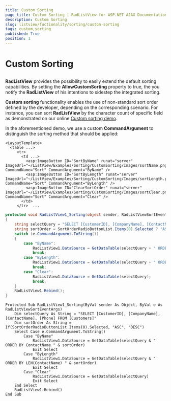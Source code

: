 ```yaml
---
title: Custom Sorting
page_title: Custom Sorting | RadListView for ASP.NET AJAX Documentation
description: Custom Sorting
slug: listview/fuctionality/sorting/custom-sorting
tags: custom,sorting
published: True
position: 1
---
```


# Custom Sorting



##

**RadListView** provides the possibility to easily extend the default sorting capabilities. By setting the **AllowCustomSorting** property to true, the you notify the **RadListView** of his intentions to sidestep the integrated sorting.

**Custom sorting** functionality enables the use of non-standard sort order defined by the developer, depending on the corresponding scenario. For instance, you can sort **RadListView** by the character count of specific field as demonstrated on our online [Custom sorting demo](https://demos.telerik.com/aspnet-ajax-beta/listview/examples/sorting/customsorting/defaultcs.aspx).

In the aforementioned demo, we use a custom **CommandArgument** to distinguish the sorting method that should be applied:

````ASP.NET
<LayoutTemplate>
  <table ...>
     <tr>
       <td ...>
         <asp:ImageButton ID="SortByName" runat="server" ImageUrl="~/ListView/Examples/Sorting/CustomSorting/Images/sortName.png" CommandName="Sort" CommandArgument="ByName" />
         <asp:ImageButton ID="SortByLength" runat="server" ImageUrl="~/ListView/Examples/Sorting/CustomSorting/Images/sortLength.png" CommandName="Sort" CommandArgument="ByLength" />
         <asp:ImageButton ID="ClearSortOrder" runat="server" ImageUrl="~/ListView/Examples/Sorting/CustomSorting/Images/sortClear.png" CommandName="Sort" CommandArgument="Clear" />
       </td>
     </tr>  ...
````





````C#
protected void RadListView1_Sorting(object sender, RadListViewSortEventArgs e)
{
    string selectQuery = "SELECT [CustomerID], [CompanyName], [ContactName], [Phone] FROM [Customers]";
    string sortOrder = SortOrderRadioButtonList.Items[0].Selected ? "ASC" : "DESC";
    switch (e.CommandArgument.ToString())
    {
        case "ByName":
            RadListView1.DataSource = GetDataTable(selectQuery + " ORDER BY ContactName " + sortOrder);
            break;
        case "ByLength":
            RadListView1.DataSource = GetDataTable(selectQuery + " ORDER BY LEN(ContactName) " + sortOrder);
            break;
        case "Clear":
            RadListView1.DataSource = GetDataTable(selectQuery);
            break;
    }
    RadListView1.Rebind();
}
````
````VB
Protected Sub RadListView1_Sorting(ByVal sender As Object, ByVal e As RadListViewSortEventArgs)
    Dim selectQuery As String = "SELECT [CustomerID], [CompanyName], [ContactName], [Phone] FROM [Customers]"
    Dim sortOrder As String = If(SortOrderRadioButtonList.Items(0).Selected, "ASC", "DESC")
    Select Case e.CommandArgument.ToString()
        Case "ByName"
            RadListView1.DataSource = GetDataTable(selectQuery & " ORDER BY ContactName " & sortOrder)
            Exit Select
        Case "ByLength"
            RadListView1.DataSource = GetDataTable(selectQuery & " ORDER BY LEN(ContactName) " & sortOrder)
            Exit Select
        Case "Clear"
            RadListView1.DataSource = GetDataTable(selectQuery)
            Exit Select
    End Select
    RadListView1.Rebind()
End Sub
````

 
